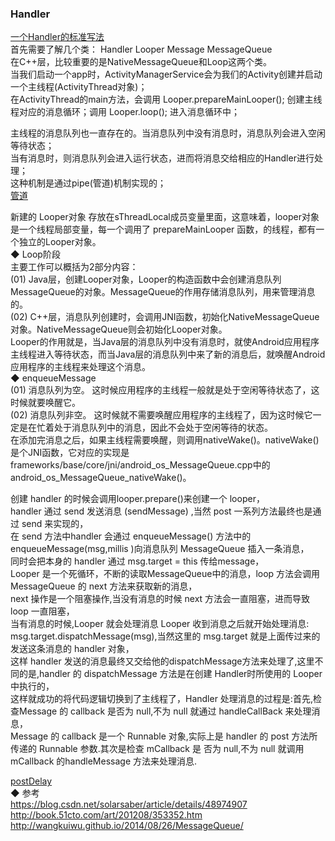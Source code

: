 ### Handler  
[一个Handler的标准写法](fun/handler_fun.md)  
首先需要了解几个类： Handler  Looper  Message  MessageQueue   
在C++层，比较重要的是NativeMessageQueue和Loop这两个类。  
当我们启动一个app时，ActivityManagerService会为我们的Activity创建并启动一个主线程(ActivityThread对象)；  
在ActivityThread的main方法，会调用 Looper.prepareMainLooper(); 创建主线程对应的消息循环；调用 Looper.loop(); 进入消息循环中；  
  
主线程的消息队列也一直存在的。当消息队列中没有消息时，消息队列会进入空闲等待状态；  
当有消息时，则消息队列会进入运行状态，进而将消息交给相应的Handler进行处理；  
这种机制是通过pipe(管道)机制实现的；  
[管道](../../Process_Service_IPC/library/Pipe.md)  

新建的 Looper对象 存放在sThreadLocal成员变量里面，这意味着，looper对象是一个线程局部变量，每一个调用了 prepareMainLooper 函数，的线程，都有一个独立的Looper对象。  
◆ Loop阶段  
主要工作可以概括为2部分内容：  
(01) Java层，创建Looper对象，Looper的构造函数中会创建消息队列MessageQueue的对象。MessageQueue的作用存储消息队列，用来管理消息的。  
(02) C++层，消息队列创建时，会调用JNI函数，初始化NativeMessageQueue对象。NativeMessageQueue则会初始化Looper对象。  
Looper的作用就是，当Java层的消息队列中没有消息时，就使Android应用程序主线程进入等待状态，而当Java层的消息队列中来了新的消息后，就唤醒Android应用程序的主线程来处理这个消息。  
◆ enqueueMessage  
(01) 消息队列为空。 这时候应用程序的主线程一般就是处于空闲等待状态了，这时候就要唤醒它。   
(02) 消息队列非空。 这时候就不需要唤醒应用程序的主线程了，因为这时候它一定是在忙着处于消息队列中的消息，因此不会处于空闲等待的状态。  
在添加完消息之后，如果主线程需要唤醒，则调用nativeWake()。nativeWake()是个JNI函数，它对应的实现是frameworks/base/core/jni/android_os_MessageQueue.cpp中的android_os_MessageQueue_nativeWake()。  


创建 handler 的时候会调用looper.prepare()来创建一个 looper，  
handler 通过 send 发送消息 (sendMessage) ,当然 post 一系列方法最终也是通过 send 来实现的，    
在 send 方法中handler 会通过 enqueueMessage() 方法中的 enqueueMessage(msg,millis )向消息队列 MessageQueue 插入一条消息，   
同时会把本身的 handler 通过 msg.target = this 传给message，    
Looper 是一个死循环，不断的读取MessageQueue中的消息，loop 方法会调用 MessageQueue 的 next 方法来获取新的消息，  
next 操作是一个阻塞操作,当没有消息的时候 next 方法会一直阻塞，进而导致 loop 一直阻塞，  
当有消息的时候,Looper 就会处理消息 Looper 收到消息之后就开始处理消息: msg.target.dispatchMessage(msg),当然这里的 msg.target 就是上面传过来的发送这条消息的 handler 对象，  
这样 handler 发送的消息最终又交给他的dispatchMessage方法来处理了,这里不同的是,handler 的 dispatchMessage 方法是在创建 Handler时所使用的 Looper 中执行的，  
这样就成功的将代码逻辑切换到了主线程了，Handler 处理消息的过程是:首先,检查Message 的 callback 是否为 null,不为 null 就通过 handleCallBack 来处理消息，  
Message 的 callback 是一个 Runnable 对象,实际上是 handler 的 post 方法所传递的 Runnable 参数.其次是检查 mCallback 是 否为 null,不为 null 就调用 mCallback 的handleMessage 方法来处理消息.

[postDelay](fun/handler_postDelay.md)  
◆ 参考  
https://blog.csdn.net/solarsaber/article/details/48974907  
http://book.51cto.com/art/201208/353352.htm  
http://wangkuiwu.github.io/2014/08/26/MessageQueue/  
